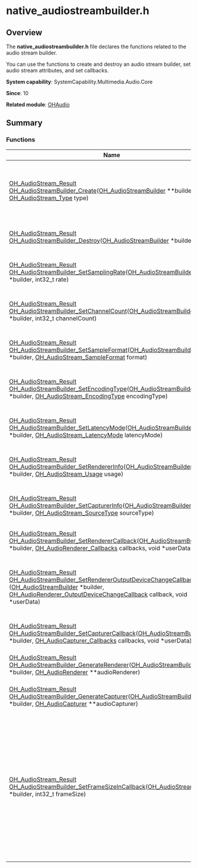 # native_audiostreambuilder.h


## Overview

The **native_audiostreambuilder.h** file declares the functions related to the audio stream builder.

You can use the functions to create and destroy an audio stream builder, set audio stream attributes, and set callbacks.

**System capability**: SystemCapability.Multimedia.Audio.Core

**Since**: 10

**Related module**: [OHAudio](_o_h_audio.md)


## Summary


### Functions

| Name                                                                                                                                                                                                                                                                                                                         | Description| 
|-----------------------------------------------------------------------------------------------------------------------------------------------------------------------------------------------------------------------------------------------------------------------------------------------------------------------------| -------- |
| [OH_AudioStream_Result](_o_h_audio.md#oh_audiostream_result) [OH_AudioStreamBuilder_Create](_o_h_audio.md#oh_audiostreambuilder_create)([OH_AudioStreamBuilder](_o_h_audio.md#oh_audiostreambuilder) \*\*builder, [OH_AudioStream_Type](_o_h_audio.md#oh_audiostream_type) type)                                              | Creates an audio stream builder, which can be an audio renderer or capturer. | 
| [OH_AudioStream_Result](_o_h_audio.md#oh_audiostream_result) [OH_AudioStreamBuilder_Destroy](_o_h_audio.md#oh_audiostreambuilder_destroy)([OH_AudioStreamBuilder](_o_h_audio.md#oh_audiostreambuilder) \*builder)                                                                                                           | Destroys an audio stream builder. | 
| [OH_AudioStream_Result](_o_h_audio.md#oh_audiostream_result) [OH_AudioStreamBuilder_SetSamplingRate](_o_h_audio.md#oh_audiostreambuilder_setsamplingrate)([OH_AudioStreamBuilder](_o_h_audio.md#oh_audiostreambuilder) \*builder, int32_t rate)                                                                             | Sets the sampling rate of an audio stream. | 
| [OH_AudioStream_Result](_o_h_audio.md#oh_audiostream_result) [OH_AudioStreamBuilder_SetChannelCount](_o_h_audio.md#oh_audiostreambuilder_setchannelcount)([OH_AudioStreamBuilder](_o_h_audio.md#oh_audiostreambuilder) \*builder, int32_t channelCount)                                                                     | Sets the number of channels for an audio stream. | 
| [OH_AudioStream_Result](_o_h_audio.md#oh_audiostream_result) [OH_AudioStreamBuilder_SetSampleFormat](_o_h_audio.md#oh_audiostreambuilder_setsampleformat)([OH_AudioStreamBuilder](_o_h_audio.md#oh_audiostreambuilder) \*builder, [OH_AudioStream_SampleFormat](_o_h_audio.md#oh_audiostream_sampleformat) format)          | Sets the sampling format of an audio stream. | 
| [OH_AudioStream_Result](_o_h_audio.md#oh_audiostream_result) [OH_AudioStreamBuilder_SetEncodingType](_o_h_audio.md#oh_audiostreambuilder_setencodingtype)([OH_AudioStreamBuilder](_o_h_audio.md#oh_audiostreambuilder) \*builder, [OH_AudioStream_EncodingType](_o_h_audio.md#oh_audiostream_encodingtype) encodingType)    | Sets the encoding type of an audio stream. | 
| [OH_AudioStream_Result](_o_h_audio.md#oh_audiostream_result) [OH_AudioStreamBuilder_SetLatencyMode](_o_h_audio.md#oh_audiostreambuilder_setlatencymode)([OH_AudioStreamBuilder](_o_h_audio.md#oh_audiostreambuilder) \*builder, [OH_AudioStream_LatencyMode](_o_h_audio.md#oh_audiostream_latencymode) latencyMode)         | Sets the latency mode of an audio stream. | 
| [OH_AudioStream_Result](_o_h_audio.md#oh_audiostream_result) [OH_AudioStreamBuilder_SetRendererInfo](_o_h_audio.md#oh_audiostreambuilder_setrendererinfo)([OH_AudioStreamBuilder](_o_h_audio.md#oh_audiostreambuilder) \*builder, [OH_AudioStream_Usage](_o_h_audio.md#oh_audiostream_usage) usage)                         | Sets the usage scenario of an audio renderer. | 
| [OH_AudioStream_Result](_o_h_audio.md#oh_audiostream_result) [OH_AudioStreamBuilder_SetCapturerInfo](_o_h_audio.md#oh_audiostreambuilder_setcapturerinfo)([OH_AudioStreamBuilder](_o_h_audio.md#oh_audiostreambuilder) \*builder, [OH_AudioStream_SourceType](_o_h_audio.md#oh_audiostream_sourcetype) sourceType)          | Sets the usage scenario of an audio capturer. | 
| [OH_AudioStream_Result](_o_h_audio.md#oh_audiostream_result) [OH_AudioStreamBuilder_SetRendererCallback](_o_h_audio.md#oh_audiostreambuilder_setrenderercallback)([OH_AudioStreamBuilder](_o_h_audio.md#oh_audiostreambuilder) \*builder, [OH_AudioRenderer_Callbacks](_o_h_audio.md#oh_audiorenderer_callbacks) callbacks, void \*userData) | Sets callbacks for an audio renderer. | 
| [OH_AudioStream_Result](_o_h_audio.md#oh_audiostream_result) [OH_AudioStreamBuilder_SetRendererOutputDeviceChangeCallback](_o_h_audio.md#oh_audiostreambuilder_setrendereroutputdevicechangecallback) ([OH_AudioStreamBuilder](_o_h_audio.md#oh_audiostreambuilder) \*builder, [OH_AudioRenderer_OutputDeviceChangeCallback](_o_h_audio.md#oh_audiorenderer_outputdevicechangecallback) callback, void \*userData) | Sets the callback invoked when the audio stream device changes. |
| [OH_AudioStream_Result](_o_h_audio.md#oh_audiostream_result) [OH_AudioStreamBuilder_SetCapturerCallback](_o_h_audio.md#oh_audiostreambuilder_setcapturercallback)([OH_AudioStreamBuilder](_o_h_audio.md#oh_audiostreambuilder) \*builder, [OH_AudioCapturer_Callbacks](_o_h_audio.md#oh_audiocapturer_callbacks) callbacks, void \*userData) | Sets callbacks for an audio capturer. | 
| [OH_AudioStream_Result](_o_h_audio.md#oh_audiostream_result) [OH_AudioStreamBuilder_GenerateRenderer](_o_h_audio.md#oh_audiostreambuilder_generaterenderer)([OH_AudioStreamBuilder](_o_h_audio.md#oh_audiostreambuilder) \*builder, [OH_AudioRenderer](_o_h_audio.md#oh_audiorenderer) \*\*audioRenderer)                     | Creates an audio renderer instance. | 
| [OH_AudioStream_Result](_o_h_audio.md#oh_audiostream_result) [OH_AudioStreamBuilder_GenerateCapturer](_o_h_audio.md#oh_audiostreambuilder_generatecapturer)([OH_AudioStreamBuilder](_o_h_audio.md#oh_audiostreambuilder) \*builder, [OH_AudioCapturer](_o_h_audio.md#oh_audiocapturer) \*\*audioCapturer)                     | Creates an audio capturer instance. | 
| [OH_AudioStream_Result](_o_h_audio.md#oh_audiostream_result) [OH_AudioStreamBuilder_SetFrameSizeInCallback](_o_h_audio.md#oh_audiostreambuilder_setframesizeincallback)([OH_AudioStreamBuilder](_o_h_audio.md#oh_audiostreambuilder) \*builder, int32_t frameSize)                                                          | Sets the frame size for each callback. The frame size must be at least equal to the size of the data processed by the audio hardware at a time and less than half of the internal buffer capacity. | 

